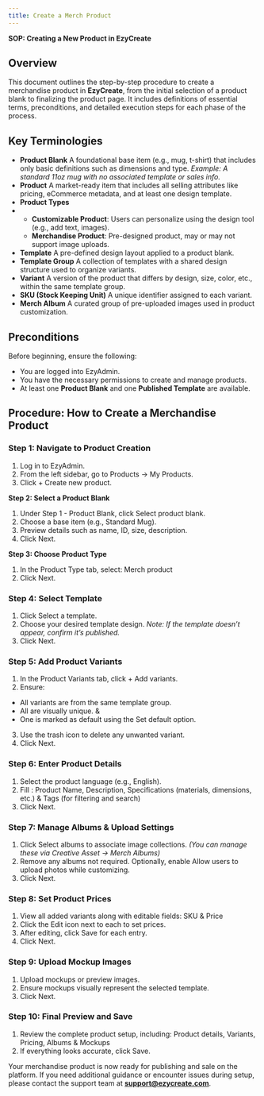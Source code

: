 ```yaml
---
title: Create a Merch Product
---
```

**SOP: Creating a New Product in EzyCreate**

## **Overview**

This document outlines the step-by-step procedure to create a merchandise product in **EzyCreate**, from the initial selection of a product blank to finalizing the product page. It includes definitions of essential terms, preconditions, and detailed execution steps for each phase of the process.

## **Key Terminologies**

* **Product Blank**
   A foundational base item (e.g., mug, t-shirt) that includes only basic definitions such as dimensions and type.
   *Example: A standard 11oz mug with no associated template or sales info.*
* **Product**
   A market-ready item that includes all selling attributes like pricing, eCommerce metadata, and at least one design template.
* **Product Types**
* * **Customizable Product**: Users can personalize using the design tool (e.g., add text, images).
  * **Merchandise Product**: Pre-designed product, may or may not support image uploads.
* **Template**
   A pre-defined design layout applied to a product blank.
* **Template Group**
   A collection of templates with a shared design structure used to organize variants.
* **Variant**
   A version of the product that differs by design, size, color, etc., within the same template group.
* **SKU (Stock Keeping Unit)**
   A unique identifier assigned to each variant.
* **Merch Album**
   A curated group of pre-uploaded images used in product customization.

## **Preconditions**

Before beginning, ensure the following:

* You are logged into EzyAdmin.
* You have the necessary permissions to create and manage products.
* At least one **Product Blank** and one **Published Template** are available.

## **Procedure: How to Create a Merchandise Product**

### **Step 1: Navigate to Product Creation**

1. Log in to EzyAdmin.
2. From the left sidebar, go to Products → My Products.
3. Click + Create new product.

**Step 2: Select a Product Blank**

1. Under Step 1 - Product Blank, click Select product blank.
2. Choose a base item (e.g., Standard Mug).
3. Preview details such as name, ID, size, description.
4. Click Next.

**Step 3: Choose Product Type**

1. In the Product Type tab, select: Merch product
2. Click Next.

### **Step 4: Select Template**

1. Click Select a template.
2. Choose your desired template design.
   *Note: If the template doesn’t appear, confirm it’s published.*
3. Click Next.

### **Step 5: Add Product Variants**

1. In the Product Variants tab, click + Add variants.
2. Ensure:  

* All variants are from the same template group. 
* All are visually unique. &
* One is marked as default using the Set default option.

3. Use the trash icon to delete any unwanted variant.
4. Click Next.

### **Step 6: Enter Product Details**

1. Select the product language (e.g., English).
2. Fill : Product Name, Description, Specifications (materials, dimensions, etc.) & Tags (for filtering and search)
3. Click Next.

### **Step 7: Manage Albums & Upload Settings**

1. Click Select albums to associate image collections.
   *(You can manage these via Creative Asset → Merch Albums)*
2. Remove any albums not required.
   Optionally, enable Allow users to upload photos while customizing.
3. Click Next.

### **Step 8: Set Product Prices**

1. View all added variants along with editable fields: SKU & Price
2. Click the Edit icon next to each to set prices.
3. After editing, click Save for each entry.
4. Click Next.

### **Step 9: Upload Mockup Images**

1. Upload mockups or preview images.
2. Ensure mockups visually represent the selected template.
3. Click Next.

### **Step 10: Final Preview and Save**

1. Review the complete product setup, including: Product details, Variants, Pricing, Albums & Mockups
2. If everything looks accurate, click Save.

Your merchandise product is now ready for publishing and sale on the platform. If you need additional guidance or encounter issues during setup, please contact the support team at **support@ezycreate.com**.

